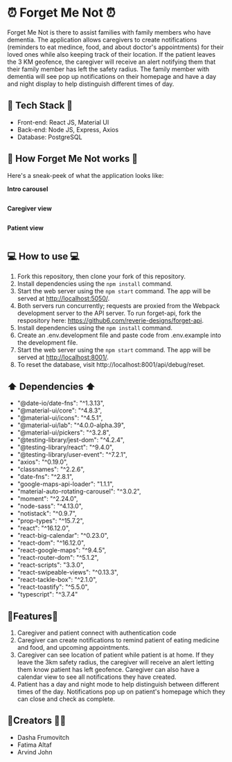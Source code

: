 # ⏰ Forget Me Not ⏰ 

Forget Me Not is there to assist families with family members who have dementia. The application allows caregivers to create notifications (reminders to eat medince, food, and about doctor's appointments) for their loved ones while also keeping track of their location. If the patient leaves the 3 KM geofence, the caregiver will receive an alert notifying them that their family member has left the safety radius. The family member with dementia will see pop up notifications on their homepage and have a day and night display to help distinguish different times of day. 

## 🧱 Tech Stack 🧱

* Front-end: React JS, Material UI
* Back-end: Node JS, Express, Axios
* Database: PostgreSQL 

## 🔔 How Forget Me Not works 🔔

Here's a sneak-peek of what the application looks like: 

<b>Intro carousel</b>

![]()

<b>Caregiver view</b>

![]()

<b>Patient view</b>

![]()

## 💻 How to use  💻

1. Fork this repository, then clone your fork of this repository.
2. Install dependencies using the `npm install` command.
3. Start the web server using the `npm start` command. The app will be served at <http://localhost:5050/>. 
5. Both servers run concurrently; requests are proxied from the Webpack development server to the API server. To run forget-api, fork the respository here: https://github6.com/reverie-designs/forget-api. 
6. Install dependencies using the `npm install` command.
7. Create an .env.development file and paste code from .env.example into the development file. 
8. Start the web server using the `npm start` command. The app will be served at <http://localhost:8001/>. 
9. To reset the database, visit http://localhost:8001/api/debug/reset.

## ⬆️ Dependencies ⬆️

 * "@date-io/date-fns": "^1.3.13",
 * "@material-ui/core": "^4.8.3",
 * "@material-ui/icons": "^4.5.1",
 * "@material-ui/lab": "^4.0.0-alpha.39",
 * "@material-ui/pickers": "^3.2.8",
 * "@testing-library/jest-dom": "^4.2.4",
 * "@testing-library/react": "^9.4.0",
 * "@testing-library/user-event": "^7.2.1",
 * "axios": "^0.19.0",
 * "classnames": "^2.2.6",
 * "date-fns": "^2.8.1",
 * "google-maps-api-loader": "1.1.1",
 * "material-auto-rotating-carousel": "^3.0.2",
 * "moment": "^2.24.0",
 * "node-sass": "^4.13.0",
 * "notistack": "^0.9.7",
 * "prop-types": "^15.7.2",
 * "react": "^16.12.0",
 * "react-big-calendar": "^0.23.0",
 * "react-dom": "^16.12.0",
 * "react-google-maps": "^9.4.5",
 * "react-router-dom": "^5.1.2",
 * "react-scripts": "3.3.0",
 * "react-swipeable-views": "^0.13.3",
 * "react-tackle-box": "^2.1.0",
 * "react-toastify": "^5.5.0",
 * "typescript": "^3.7.4"

## 📌Features📌

1. Caregiver and patient connect with authentication code
2. Caregiver can create notifications to remind patient of eating medicine and food, and upcoming appointments.
3. Caregiver can see location of patient while patient is at home. If they leave the 3km safety radius, the caregiver will receive an alert letting them know patient has left geofence. Caregiver can also have a calendar view to see all notifications they have created. 
4. Patient has a day and night mode to help distinguish between different times of the day. Notifications pop up on patient's homepage which they can close and check as complete. 

## 🕺Creators 💃🏻
* Dasha Frumovitch
* Fatima Altaf
* Arvind John


